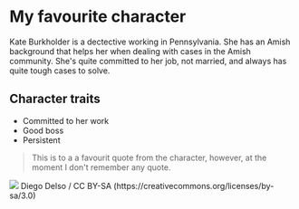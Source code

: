 # My favourite character

Kate Burkholder is a dectective working in Pennsylvania. She has an Amish background that helps her when dealing with cases in the Amish community. She's quite committed to her job, not married, and always has quite tough cases to solve.

## Character traits

* Committed to her work
* Good boss
* Persistent

> This is to a a favourit quote from the character, however, at the moment I don't remember any quote.

<img src="https://upload.wikimedia.org/wikipedia/commons/8/88/Echinacea_purpurea%2C_Jard%C3%ADn_Bot%C3%A1nico%2C_M%C3%BAnich%2C_Alemania%2C_2013-09-08%2C_DD_01.jpg"/>
Diego Delso / CC BY-SA (https://creativecommons.org/licenses/by-sa/3.0)

